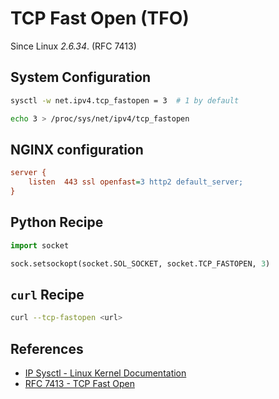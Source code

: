 # TCP Fast Open (TFO)

Since Linux *2.6.34*. (RFC 7413)

## System Configuration

```bash
sysctl -w net.ipv4.tcp_fastopen = 3  # 1 by default

echo 3 > /proc/sys/net/ipv4/tcp_fastopen
```

## NGINX configuration

```ini
server {
    listen  443 ssl openfast=3 http2 default_server;
}
```

## Python Recipe

```python
import socket

sock.setsockopt(socket.SOL_SOCKET, socket.TCP_FASTOPEN, 3)
```

## `curl` Recipe

```bash
curl --tcp-fastopen <url>
```

## References

- [IP Sysctl - Linux Kernel Documentation](https://www.kernel.org/doc/html/latest/networking/ip-sysctl.html)
- [RFC 7413 - TCP Fast Open](https://datatracker.ietf.org/doc/html/rfc7413.html)

